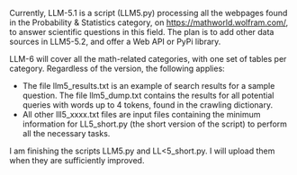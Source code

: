 Currently, LLM-5.1 is a script (LLM5.py) processing all the webpages found in the Probability & Statistics category, on https://mathworld.wolfram.com/, to answer scientific questions in this field. The plan is to add other data sources in LLM5-5.2, and offer a Web API or PyPi library. 

LLM-6 will cover all the math-related categories, with one set of tables per category. Regardless of the version, the following applies:

<ul>
  <li> The file llm5_results.txt is an example of search results for a sample question. The file llm5_dump.txt contains the results for all potential queries with words up to 4 tokens, found in the crawling dictionary.</li>
  <li>All other lll5_xxxx.txt files are input files containing the minimum information for LL5_short.py (the short version of the script) to perform all the necessary tasks.</li>
</ul>

I am finishing the scripts LLM5.py and LL<5_short.py. I will upload them when they are sufficiently improved.
